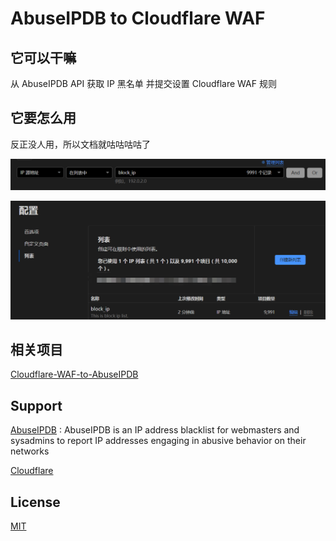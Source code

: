 # AbuseIPDB to Cloudflare WAF

## 它可以干嘛

从 AbuseIPDB API 获取 IP 黑名单 并提交设置 Cloudflare WAF 规则

## 它要怎么用

反正没人用，所以文档就咕咕咕咕了

![WAF](/img/2.png)

![block ip list](./img/1.png)

## 相关项目

[Cloudflare-WAF-to-AbuseIPDB](https://github.com/MHG-LAB/Cloudflare-WAF-to-AbuseIPDB)

## Support

[AbuseIPDB](https://www.abuseipdb.com/) : AbuseIPDB is an IP address blacklist for webmasters and sysadmins to report IP addresses engaging in abusive behavior on their networks

[Cloudflare](https://www.cloudflare.com/)

## License

[MIT](https://github.com/MHG-LAB/AbuseIPDB-to-Cloudflare-WAF/blob/main/LICENSE)